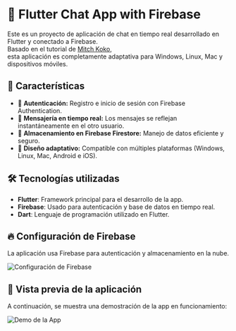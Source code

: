 # 📱 Flutter Chat App with Firebase

Este es un proyecto de aplicación de chat en tiempo real desarrollado en Flutter y conectado a Firebase.  
Basado en el tutorial de [Mitch Koko](https://www.youtube.com/watch?v=mBBycL0EtBQ&list=LL&index=60&t=1318s),  
esta aplicación es completamente adaptativa para Windows, Linux, Mac y dispositivos móviles.

## 🚀 Características
- 🔐 **Autenticación:** Registro e inicio de sesión con Firebase Authentication.
- 💬 **Mensajería en tiempo real:** Los mensajes se reflejan instantáneamente en el otro usuario.
- 📂 **Almacenamiento en Firebase Firestore:** Manejo de datos eficiente y seguro.
- 📱 **Diseño adaptativo:** Compatible con múltiples plataformas (Windows, Linux, Mac, Android e iOS).

## 🛠️ Tecnologías utilizadas
- **Flutter**: Framework principal para el desarrollo de la app.
- **Firebase**: Usado para autenticación y base de datos en tiempo real.
- **Dart**: Lenguaje de programación utilizado en Flutter.  

## 🔥 Configuración de Firebase
La aplicación usa Firebase para autenticación y almacenamiento en la nube.

![Configuración de Firebase](images/firebase.png) 

## 📸 Vista previa de la aplicación
A continuación, se muestra una demostración de la app en funcionamiento:

![Demo de la App](images/video.gif)